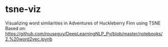 # tsne-viz
Visualizing word similarities in Adventures of Huckleberry Finn using TSNE
Based on:
https://github.com/rouseguy/DeepLearningNLP_Py/blob/master/notebooks/2.%20word2vec.ipynb
